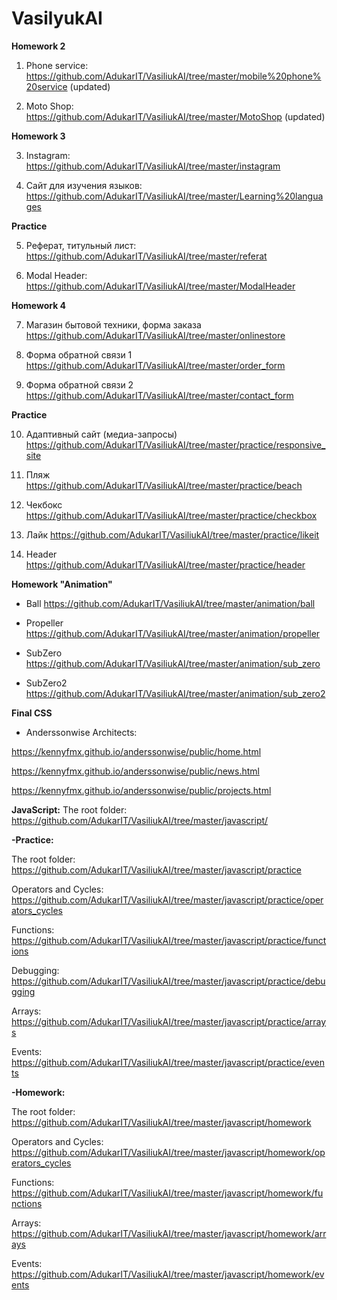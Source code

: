 # VasilyukAI

**Homework 2**

1. Phone service: <https://github.com/AdukarIT/VasiliukAI/tree/master/mobile%20phone%20service> (updated)

2. Moto Shop: <https://github.com/AdukarIT/VasiliukAI/tree/master/MotoShop> (updated)

**Homework 3**

3. Instagram: <https://github.com/AdukarIT/VasiliukAI/tree/master/instagram>

4. Сайт для изучения языков: <https://github.com/AdukarIT/VasiliukAI/tree/master/Learning%20languages>

**Practice**

5. Реферат, титульный лист: <https://github.com/AdukarIT/VasiliukAI/tree/master/referat>

6. Modal Header: <https://github.com/AdukarIT/VasiliukAI/tree/master/ModalHeader>

**Homework 4**

7. Магазин бытовой техники, форма заказа <https://github.com/AdukarIT/VasiliukAI/tree/master/onlinestore> 

8. Форма обратной связи 1 <https://github.com/AdukarIT/VasiliukAI/tree/master/order_form> 

9. Форма обратной связи 2 <https://github.com/AdukarIT/VasiliukAI/tree/master/contact_form>

**Practice**

10. Адаптивный сайт (медиа-запросы) <https://github.com/AdukarIT/VasiliukAI/tree/master/practice/responsive_site> 

11. Пляж <https://github.com/AdukarIT/VasiliukAI/tree/master/practice/beach>

12. Чекбокс <https://github.com/AdukarIT/VasiliukAI/tree/master/practice/checkbox>

13. Лайк <https://github.com/AdukarIT/VasiliukAI/tree/master/practice/likeit>

14. Header <https://github.com/AdukarIT/VasiliukAI/tree/master/practice/header>

**Homework "Animation"**

- Ball <https://github.com/AdukarIT/VasiliukAI/tree/master/animation/ball> 

- Propeller <https://github.com/AdukarIT/VasiliukAI/tree/master/animation/propeller> 

- SubZero <https://github.com/AdukarIT/VasiliukAI/tree/master/animation/sub_zero> 

- SubZero2 <https://github.com/AdukarIT/VasiliukAI/tree/master/animation/sub_zero2> 

**Final CSS**

- Anderssonwise Architects:

<https://kennyfmx.github.io/anderssonwise/public/home.html>

<https://kennyfmx.github.io/anderssonwise/public/news.html>

<https://kennyfmx.github.io/anderssonwise/public/projects.html>

**JavaScript:**
The root folder:
<https://github.com/AdukarIT/VasiliukAI/tree/master/javascript/>

**-Practice:**

The root folder: <https://github.com/AdukarIT/VasiliukAI/tree/master/javascript/practice>

Operators and Cycles: <https://github.com/AdukarIT/VasiliukAI/tree/master/javascript/practice/operators_cycles>

Functions: <https://github.com/AdukarIT/VasiliukAI/tree/master/javascript/practice/functions>

Debugging: <https://github.com/AdukarIT/VasiliukAI/tree/master/javascript/practice/debugging>

Arrays: <https://github.com/AdukarIT/VasiliukAI/tree/master/javascript/practice/arrays>

Events: <https://github.com/AdukarIT/VasiliukAI/tree/master/javascript/practice/events>


**-Homework:**

The root folder: <https://github.com/AdukarIT/VasiliukAI/tree/master/javascript/homework>

Operators and Cycles: <https://github.com/AdukarIT/VasiliukAI/tree/master/javascript/homework/operators_cycles>

Functions: <https://github.com/AdukarIT/VasiliukAI/tree/master/javascript/homework/functions>

Arrays: <https://github.com/AdukarIT/VasiliukAI/tree/master/javascript/homework/arrays>

Events: <https://github.com/AdukarIT/VasiliukAI/tree/master/javascript/homework/events>
